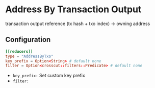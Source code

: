 # Address By Transaction Output

transaction output reference (tx hash + txo index) -> owning address

## Configuration

```toml
[[reducers]]
type = "AddressByTxo"
key_prefix = Option<String> # default none
filter = Option<crosscut::filters::Predicate> # default none
```

- `key_prefix:` Set custom key prefix
- `filter:` 